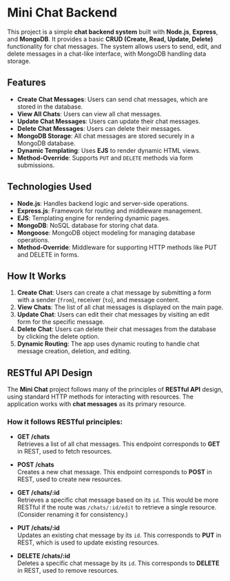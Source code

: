 # Mini Chat Backend

This project is a simple **chat backend system** built with **Node.js**, **Express**, and **MongoDB**. It provides a basic **CRUD (Create, Read, Update, Delete)** functionality for chat messages. The system allows users to send, edit, and delete messages in a chat-like interface, with MongoDB handling data storage.

## Features

- **Create Chat Messages**: Users can send chat messages, which are stored in the database.
- **View All Chats**: Users can view all chat messages.
- **Update Chat Messages**: Users can update their chat messages.
- **Delete Chat Messages**: Users can delete their messages.
- **MongoDB Storage**: All chat messages are stored securely in a MongoDB database.
- **Dynamic Templating**: Uses **EJS** to render dynamic HTML views.
- **Method-Override**: Supports `PUT` and `DELETE` methods via form submissions.

## Technologies Used

- **Node.js**: Handles backend logic and server-side operations.
- **Express.js**: Framework for routing and middleware management.
- **EJS**: Templating engine for rendering dynamic pages.
- **MongoDB**: NoSQL database for storing chat data.
- **Mongoose**: MongoDB object modeling for managing database operations.
- **Method-Override**: Middleware for supporting HTTP methods like PUT and DELETE in forms.

## How It Works

1. **Create Chat**: Users can create a chat message by submitting a form with a sender (`from`), receiver (`to`), and message content.
2. **View Chats**: The list of all chat messages is displayed on the main page.
3. **Update Chat**: Users can edit their chat messages by visiting an edit form for the specific message.
4. **Delete Chat**: Users can delete their chat messages from the database by clicking the delete option.
5. **Dynamic Routing**: The app uses dynamic routing to handle chat message creation, deletion, and editing.

## RESTful API Design

The **Mini Chat** project follows many of the principles of **RESTful API** design, using standard HTTP methods for interacting with resources. The application works with **chat messages** as its primary resource.

### How it follows RESTful principles:

- **GET /chats**  
  Retrieves a list of all chat messages. This endpoint corresponds to **GET** in REST, used to fetch resources.

- **POST /chats**  
  Creates a new chat message. This endpoint corresponds to **POST** in REST, used to create new resources.

- **GET /chats/:id**  
  Retrieves a specific chat message based on its `id`. This would be more RESTful if the route was `/chats/:id/edit` to retrieve a single resource. (Consider renaming it for consistency.)

- **PUT /chats/:id**  
  Updates an existing chat message by its `id`. This corresponds to **PUT** in REST, which is used to update existing resources.

- **DELETE /chats/:id**  
  Deletes a specific chat message by its `id`. This corresponds to **DELETE** in REST, used to remove resources.

